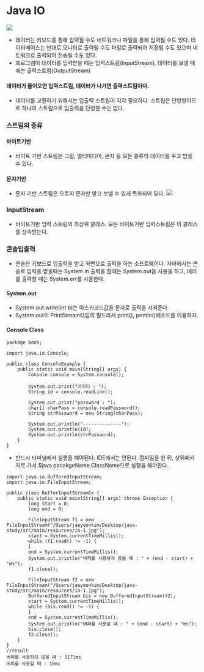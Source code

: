 Java IO
==

![](/Users/jaeyeonkim/Downloads/io-1.jpg)

- 데이터는 키보드를 통해 입력될 수도 네트워크나 파일을 통해 입력될 수도 있다. 데이터베이스는 반대로 모니터로 출력될 수도 파일로 출력되어 저장될 수도 있으며 네트워크로 출력되어 전송될 수도 있다.
- 프로그램이 데이터를 입력받을 때는 입력스트림(InputStream), 데이터를 보낼 때에는 출력스트림(OutputStream)
#### 데이터가 들어오면 입력스트림, 데이터가 나가면 출력스트림이다.

- 데이터를 교환하기 위해서는 입출력 스트림이 각각 필요하다. 스트림은 단방향이므로 하나의 스트림으로 입출력을 단정할 수는 없다.

### 스트림의 종류

#### 바이트기반
- 바이트 기반 스트림은 그림, 멀티미디어, 문자 등 모든 종류의 데이터를 주고 받을 수 있다.
#### 문자기반
- 문자 기반 스트림은 오로지 문자만 받고 보낼 수 있게 특화되어 있다.
![](/Users/jaeyeonkim/Downloads/io-2.jpg)

### InputStream
- 바이트기반 입력 스트림의 최상위 클래스. 모든 바이트기반 입력스트림은 이 클래스를 상속받는다.



### 콘솔입출력

- 콘솔은 키보드로 입출력을 받고 화면으로 출력을 하는 소프트웨어다. 자바에서는 콘솔로 입력을 받을때는 System.in 출력을 할때는 System.out을 사용을 하고, 에러를 출력할 때는 System.err를 사용한다.

#### System.out
- System.out.write(int b)는 아스키코드값을 문자로 출력을 시켜준다.
- System.out이 PrintStream타입의 필드라서 print(), println()메소드를 이용하자.

#### Console Class

```
package book;

import java.io.Console;

public class ConsoleExample {
    public static void main(String[] args) {
        Console console = System.console();

        System.out.print("아이디 : ");
        String id = console.readLine();

        System.out.print("password : ");
        char[] charPass = console.readPassword();
        String strPassword = new String(charPass);

        System.out.println("--------------");
        System.out.println(id);
        System.out.println(strPassword);
    }
}

```
- 반드시 터미널에서 실행을 해야된다. IDE에서는 안된다. 컴파일을 한 뒤, 상위패키지로 가서 $java pacakgeName.ClassName으로 실행을 해야한다.


```
import java.io.BufferedInputStream;
import java.io.FileInputStream;

public class BufferInputStreamEx {
    public static void main(String[] args) throws Exception {
        long start = 0;
        long end = 0;

        FileInputStream f1 = new FileInputStream("/Users/jaeyeonkim/Desktop/java-study/src/main/resources/io-1.jpg");
        start = System.currentTimeMillis();
        while (f1.read() != -1) {
        }
        end = System.currentTimeMillis();
        System.out.println("버퍼를 사용하지 않을 때 : " + (end - start) + "ms");
        f1.close();

        FileInputStream f2 = new FileInputStream("/Users/jaeyeonkim/Desktop/java-study/src/main/resources/io-1.jpg");
        BufferedInputStream bis = new BufferedInputStream(f2);
        start = System.currentTimeMillis();
        while (bis.read() != -1) {
        }
        end = System.currentTimeMillis();
        System.out.println("버퍼를 사용할 때 : " + (end - start) + "ms");
        bis.close();
        f2.close();
    }
}
//result
버퍼를 사용하지 않을 때 : 1171ms
버퍼를 사용할 때 : 18ms
```